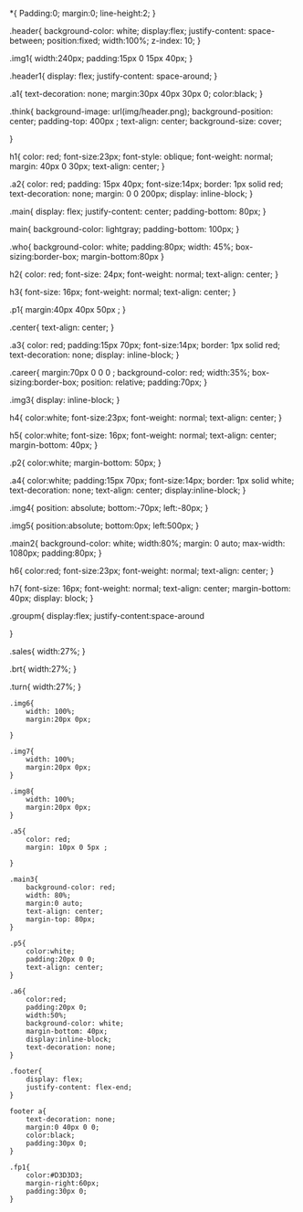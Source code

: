 *{
    Padding:0;
    margin:0;
    line-height:2;
   }

   .header{
       background-color: white;
       display:flex;
       justify-content: space-between;
       position:fixed;
       width:100%;
       z-index: 10;
   }

   .img1{
       width:240px;
       padding:15px 0 15px 40px;
   }

   .header1{
       display: flex;
       justify-content: space-around;
   }

   .a1{
       text-decoration: none;
       margin:30px 40px 30px 0;
       color:black;
   }

   .think{
       background-image: url(img/header.png);
       background-position: center;
       padding-top: 400px ;
       text-align: center;
       background-size: cover;

   }

   h1{
       color: red;
       font-size:23px;
       font-style: oblique;
       font-weight: normal;
       margin: 40px 0 30px;
       text-align: center;
   }

   .a2{
       color: red;
       padding: 15px 40px;
       font-size:14px;
       border: 1px solid red;
       text-decoration: none;
       margin: 0 0 200px;
       display: inline-block;
   }

   .main{
       display: flex;
       justify-content: center;
       padding-bottom: 80px;
   }

   main{
        background-color: lightgray;
        padding-bottom: 100px;
   }

   .who{
       background-color: white;
       padding:80px;
       width: 45%;
       box-sizing:border-box;
       margin-bottom:80px
   }
   
   h2{
       color: red;
       font-size: 24px;
       font-weight: normal;
       text-align: center;
   }

   h3{
    font-size: 16px;
    font-weight: normal;
    text-align: center;
   }

   .p1{
       margin:40px 40px 50px ;
   }

   .center{
       text-align: center;
   }

   .a3{
    color: red;
    padding:15px 70px;
    font-size:14px;
    border: 1px solid red;
    text-decoration: none;
    display: inline-block;
   }

   .career{
       margin:70px 0 0 0 ;
       background-color: red;
       width:35%;
       box-sizing:border-box;
       position: relative;
       padding:70px;
   }

   .img3{
    display: inline-block;
   }

   h4{
    color:white;
    font-size:23px;
    font-weight: normal;
    text-align: center;
   }

   h5{
    color:white;
    font-size: 16px;
    font-weight: normal;
    text-align: center;
    margin-bottom: 40px;
   }

   .p2{
       color:white;
       margin-bottom: 50px;
   }

   .a4{
    color:white;
    padding:15px 70px;
    font-size:14px;
    border: 1px solid white;
    text-decoration: none;
    text-align: center;
    display:inline-block;
   }

   .img4{
       position: absolute;
       bottom:-70px;
       left:-80px;
   }

   .img5{
       position:absolute;
       bottom:0px;
       left:500px;
   }

   .main2{
       background-color: white;
       width:80%;
       margin: 0 auto;
       max-width: 1080px;
       padding:80px;
   }

   h6{
    color:red;
    font-size:23px;
    font-weight: normal;
    text-align: center;
   }

   h7{ 
    font-size: 16px;
    font-weight: normal;
    text-align: center;
    margin-bottom: 40px;
    display: block;
   }

   .groupm{
       display:flex;
       justify-content:space-around

   }

   .sales{
       width:27%;
   }

   .brt{
    width:27%;
    }

   .turn{
    width:27%;
    }
   
    .img6{
        width: 100%;
        margin:20px 0px;
       
    }

    .img7{
        width: 100%;
        margin:20px 0px;
    }

    .img8{
        width: 100%;
        margin:20px 0px;
    }
  
    .a5{
        color: red;
        margin: 10px 0 5px ;

    }

    .main3{
        background-color: red;
        width: 80%;
        margin:0 auto;
        text-align: center;
        margin-top: 80px;
    }

    .p5{
        color:white;
        padding:20px 0 0;
        text-align: center;
    }

    .a6{
        color:red;
        padding:20px 0;
        width:50%;
        background-color: white;
        margin-bottom: 40px;
        display:inline-block;
        text-decoration: none;
    }

    .footer{
        display: flex;
        justify-content: flex-end;
    }

    footer a{
        text-decoration: none;
        margin:0 40px 0 0;
        color:black;
        padding:30px 0;
    }

    .fp1{
        color:#D3D3D3;
        margin-right:60px;
        padding:30px 0;
    }
   
